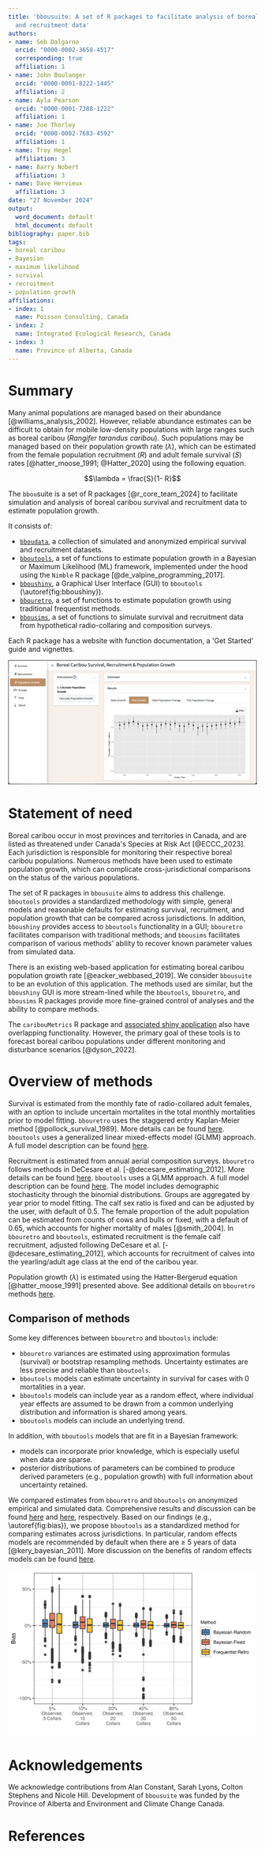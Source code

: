 ```yaml
---
title: 'bbousuite: A set of R packages to facilitate analysis of boreal caribou survival
  and recruitment data'
authors:
- name: Seb Dalgarno
  orcid: "0000-0002-3658-4517"
  corresponding: true
  affiliation: 1
- name: John Boulanger
  orcid: "0000-0001-8222-1445"
  affiliation: 2
- name: Ayla Pearson
  orcid: "0000-0001-7388-1222"
  affiliation: 1
- name: Joe Thorley
  orcid: "0000-0002-7683-4592"
  affiliation: 1
- name: Troy Hegel
  affiliation: 3
- name: Barry Nobert
  affiliation: 3
- name: Dave Hervieux
  affiliation: 3
date: "27 November 2024"
output:
  word_document: default
  html_document: default
bibliography: paper.bib
tags:
- boreal caribou
- Bayesian
- maximum likelihood
- survival
- recruitment
- population growth
affiliations:
- index: 1
  name: Poisson Consulting, Canada
- index: 2
  name: Integrated Ecological Research, Canada
- index: 3
  name: Province of Alberta, Canada
---
```


# Summary

Many animal populations are managed based on their abundance [@williams_analysis_2002]. However, reliable abundance estimates can be difficult to obtain for mobile low-density populations with large ranges such as boreal caribou (*Rangifer tarandus caribou*).
Such populations may be managed based on their population growth rate ($\lambda$), which can be estimated from the female population recruitment ($R$) and adult female survival ($S$) rates [@hatter_moose_1991; @Hatter_2020] using the following equation. 

$$\lambda = \frac{S}{1- R}$$

The `bbou`suite is a set of R packages [@r_core_team_2024] to facilitate simulation and analysis of boreal caribou survival and recruitment data to estimate population growth.  

It consists of:  

- [`bboudata`](https://poissonconsulting.github.io/bboudata/), a collection of simulated and anonymized empirical survival and recruitment datasets.  
- [`bboutools`](https://poissonconsulting.github.io/bboutools/), a set of functions to estimate population growth in a Bayesian or Maximum Likelihood (ML) framework, implemented under the hood using the `Nimble` R package [@de_valpine_programming_2017].  
- [`bboushiny`](https://poissonconsulting.github.io/bboushiny/), a Graphical User Interface (GUI) to `bboutools` (\autoref{fig:bboushiny}).    
- [`bbouretro`](https://poissonconsulting.github.io/bbouretro/), a set of functions to estimate population growth using traditional frequentist methods.  
- [`bbousims`](https://poissonconsulting.github.io/bbousims/), a set of functions to simulate survival and recruitment data from hypothetical radio-collaring and composition surveys.  

Each R package has a website with function documentation, a 'Get Started' guide and vignettes. 

![A screenshot of the bboushiny GUI. \label{fig:bboushiny}](figures/bboushiny-survival.png)

# Statement of need

Boreal caribou occur in most provinces and territories in Canada, and are listed as threatened under Canada's Species at Risk Act [@ECCC_2023].
Each jurisdiction is responsible for monitoring their respective boreal caribou populations.
Numerous methods have been used to estimate population growth, which can complicate cross-jurisdictional comparisons on the status of the various populations. 

The set of R packages in `bbousuite` aims to address this challenge.
`bboutools` provides a standardized methodology with simple, general models and reasonable defaults for estimating survival, recruitment, and population growth that can be compared across jurisdictions.
In addition, `bboushiny` provides access to `bboutools` functionality in a GUI; `bbouretro` facilitates comparison with traditional methods; and `bbousims` facilitates comparison of various methods' ability to recover known parameter values from simulated data. 

There is an existing web-based application for estimating boreal caribou population growth rate [@eacker_webbased_2019]. 
We consider `bbousuite` to be an evolution of this application. 
The methods used are similar, but the `bboushiny` GUI is more stream-lined while the `bboutools`, `bbouretro`, and `bbousims` R packages provide more fine-grained control of analyses and the ability to compare methods. 

The `caribouMetrics` R package and [associated shiny application](https://github.com/LandSciTech/BayesianCaribouDemographicProjection) also have overlapping functionality. 
However, the primary goal of these tools is to forecast boreal caribou populations under different monitoring and disturbance scenarios [@dyson_2022].

# Overview of methods
Survival is estimated from the monthly fate of radio-collared adult females, with an option to include uncertain mortalites in the total monthly mortalities prior to model fitting. 
`bbouretro` uses the staggered entry Kaplan-Meier method [@pollock_survival_1989]. More details can be found [here](https://poissonconsulting.github.io/bbouretro/articles/retro-methods.html#survival-s). 
`bboutools` uses a generalized linear mixed-effects model (GLMM) approach. A full model description can be found [here](https://poissonconsulting.github.io/bboutools/articles/methods.html#survival-model).

Recruitment is estimated from annual aerial composition surveys. 
`bbouretro` follows methods in DeCesare et al. [-@decesare_estimating_2012]. More details can be found [here](https://poissonconsulting.github.io/bbouretro/articles/retro-methods.html#recruitment-r). 
`bboutools` uses a GLMM approach. A full model description can be found [here](https://poissonconsulting.github.io/bboutools/articles/methods.html#recruitment-model).
The model includes demographic stochasticity through the binomial distributions. 
Groups are aggregated by year prior to model fitting.
The calf sex ratio is fixed and can be adjusted by the user, with default of 0.5.
The female proportion of the adult population can be estimated from counts of cows and bulls or fixed, with a default of 0.65, which accounts for higher mortality of males [@smith_2004].
In `bbouretro` and `bboutools`, estimated recruitment is the female calf recruitment, adjusted following DeCesare et al. [-@decesare_estimating_2012], which accounts for recruitment of calves into the yearling/adult age class at the end of the caribou year.

Population growth ($\lambda$) is estimated using the Hatter-Bergerud equation [@hatter_moose_1991] presented above. See additional details on `bbouretro` methods [here](https://poissonconsulting.github.io/bbouretro/articles/retro-methods.html#population-growth-lambda).

## Comparison of methods

Some key differences between `bbouretro` and `bboutools` include:  

- `bbouretro` variances are estimated using approximation formulas (survival) or bootstrap resampling methods. Uncertainty estimates are less precise and reliable than `bboutools`.  
- `bboutools` models can estimate uncertainty in survival for cases with 0 mortalities in a year.  
- `bboutools` models can include year as a random effect, where individual year effects are assumed to be drawn from a common underlying distribution and information is shared among years.  
- `bboutools` models can include an underlying trend.  

In addition, with `bboutools` models that are fit in a Bayesian framework:  

- models can incorporate prior knowledge, which is especially useful when data are sparse.  
- posterior distributions of parameters can be combined to produce derived parameters (e.g., population growth) with full information about uncertainty retained.  

We compared estimates from `bbouretro` and `bboutools` on anonymized empirical and simulated data.
Comprehensive results and discussion can be found [here](https://poissonconsulting.github.io/bbousuite/articles/empirical-comparisons.html) and [here](https://poissonconsulting.github.io/bbousuite/articles/simulations.html), respectively.
Based on our findings (e.g., \autoref{fig:bias}), we propose `bboutools` as a standardized method for comparing estimates across jurisdictions. 
In particular, random effects models are recommended by default when there are $\geq$ 5 years of data [@kery_bayesian_2011]. 
More discussion on the benefits of random effects models can be found [here](https://poissonconsulting.github.io/bbousuite/articles/simulations.html#discussion).

![Bias (% difference) in annual population growth point estimates and known population growth for 100 simulations and 20 years, by sample size and statistical method.\label{fig:bias}](figures/lambda-bias.png)

# Acknowledgements

We acknowledge contributions from Alan Constant, Sarah Lyons, Colton Stephens and Nicole Hill.
Development of `bbousuite` was funded by the Province of Alberta and Environment and Climate Change Canada.

# References

